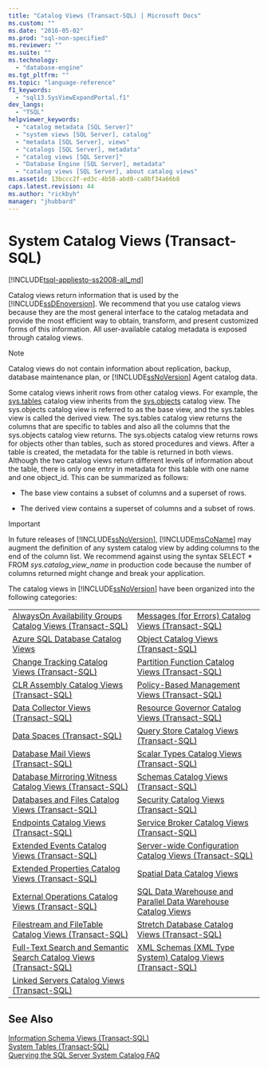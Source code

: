 ```yaml
---
title: "Catalog Views (Transact-SQL) | Microsoft Docs"
ms.custom: ""
ms.date: "2016-05-02"
ms.prod: "sql-non-specified"
ms.reviewer: ""
ms.suite: ""
ms.technology: 
  - "database-engine"
ms.tgt_pltfrm: ""
ms.topic: "language-reference"
f1_keywords: 
  - "sql13.SysViewExpandPortal.f1"
dev_langs: 
  - "TSQL"
helpviewer_keywords: 
  - "catalog metadata [SQL Server]"
  - "system views [SQL Server], catalog"
  - "metadata [SQL Server], views"
  - "catalogs [SQL Server], metadata"
  - "catalog views [SQL Server]"
  - "Database Engine [SQL Server], metadata"
  - "catalog views [SQL Server], about catalog views"
ms.assetid: 13bccc2f-ed3c-4b58-abd0-ca8bf34a66b8
caps.latest.revision: 44
ms.author: "rickbyh"
manager: "jhubbard"
---
```

# System Catalog Views (Transact-SQL)
[!INCLUDE[tsql-appliesto-ss2008-all_md](../../../database-engine/configure/windows/includes/tsql-appliesto-ss2008-all-md.md)]

  Catalog views return information that is used by the [!INCLUDE[ssDEnoversion](../../../analysis-services/instances/install/windows/includes/ssdenoversion-md.md)]. We recommend that you use catalog views because they are the most general interface to the catalog metadata and provide the most efficient way to obtain, transform, and present customized forms of this information. All user-available catalog metadata is exposed through catalog views.  
  
> [!NOTE]  
>  Catalog views do not contain information about replication, backup, database maintenance plan, or [!INCLUDE[ssNoVersion](../../../advanced-analytics/r-services/includes/ssnoversion-md.md)] Agent catalog data.  
  
 Some catalog views inherit rows from other catalog views. For example, the [sys.tables](../../../relational-databases/reference/system-catalog-views/sys.tables-transact-sql.md) catalog view inherits from the [sys.objects](../../../relational-databases/reference/system-catalog-views/sys.objects-transact-sql.md) catalog view. The sys.objects catalog view is referred to as the base view, and the sys.tables view is called the derived view. The sys.tables catalog view returns the columns that are specific to tables and also all the columns that the sys.objects catalog view returns. The sys.objects catalog view returns rows for objects other than tables, such as stored procedures and views. After a table is created, the metadata for the table is returned in both views. Although the two catalog views return different levels of information about the table, there is only one entry in metadata for this table with one name and one object_id. This can be summarized as follows:  
  
-   The base view contains a subset of columns and a superset of rows.  
  
-   The derived view contains a superset of columns and a subset of rows.  
  
> [!IMPORTANT]  
>  In future releases of [!INCLUDE[ssNoVersion](../../../advanced-analytics/r-services/includes/ssnoversion-md.md)], [!INCLUDE[msCoName](../../../advanced-analytics/r-services/tutorials/includes/msconame-md.md)] may augment the definition of any system catalog view by adding columns to the end of the column list. We recommend against using the syntax SELECT \* FROM *sys.catalog_view_name* in production code because the number of columns returned might change and break your application.  
  
 The catalog views in [!INCLUDE[ssNoVersion](../../../advanced-analytics/r-services/includes/ssnoversion-md.md)] have been organized into the following categories:  
  
|||  
|-|-|  
|[AlwaysOn Availability Groups Catalog Views &#40;Transact-SQL&#41;](../Topic/AlwaysOn%20Availability%20Groups%20Catalog%20Views%20\(Transact-SQL\).md)|[Messages &#40;for Errors&#41; Catalog Views &#40;Transact-SQL&#41;](http://msdn.microsoft.com/en-US/library/ms186726(SQL.130).aspx)|  
|[Azure SQL Database Catalog Views](../../../relational-databases/reference/system-catalog-views/azure-sql-database-catalog-views.md)|[Object Catalog Views &#40;Transact-SQL&#41;](../../../relational-databases/reference/system-catalog-views/object-catalog-views-transact-sql.md)|  
|[Change Tracking Catalog Views &#40;Transact-SQL&#41;](http://msdn.microsoft.com/en-US/library/bb895278(SQL.130).aspx)|[Partition Function Catalog Views &#40;Transact-SQL&#41;](../../../relational-databases/reference/system-catalog-views/partition-function-catalog-views-transact-sql.md)|  
|[CLR Assembly Catalog Views &#40;Transact-SQL&#41;](../../../relational-databases/reference/system-catalog-views/clr-assembly-catalog-views-transact-sql.md)|[Policy-Based Management Views &#40;Transact-SQL&#41;](../../../relational-databases/reference/system-catalog-views/policy-based-management-views-transact-sql.md)|  
|[Data Collector Views &#40;Transact-SQL&#41;](../../../relational-databases/reference/system-catalog-views/data-collector-views-transact-sql.md)|[Resource Governor Catalog Views &#40;Transact-SQL&#41;](../../../relational-databases/reference/system-catalog-views/resource-governor-catalog-views-transact-sql.md)|  
|[Data Spaces &#40;Transact-SQL&#41;](../../../relational-databases/reference/system-catalog-views/data-spaces-transact-sql.md)|[Query Store Catalog Views &#40;Transact-SQL&#41;](../../../relational-databases/reference/system-catalog-views/query-store-catalog-views-transact-sql.md)|  
|[Database Mail Views &#40;Transact-SQL&#41;](../../../relational-databases/reference/system-catalog-views/database-mail-views-transact-sql.md)|[Scalar Types Catalog Views &#40;Transact-SQL&#41;](../../../relational-databases/reference/system-catalog-views/scalar-types-catalog-views-transact-sql.md)|  
|[Database Mirroring Witness Catalog Views &#40;Transact-SQL&#41;](http://msdn.microsoft.com/en-US/library/ms186974(SQL.130).aspx)|[Schemas Catalog Views &#40;Transact-SQL&#41;](http://msdn.microsoft.com/en-US/library/ms188904(SQL.130).aspx)|  
|[Databases and Files Catalog Views &#40;Transact-SQL&#41;](../../../relational-databases/reference/system-catalog-views/databases-and-files-catalog-views-transact-sql.md)|[Security Catalog Views &#40;Transact-SQL&#41;](../../../relational-databases/reference/system-catalog-views/security-catalog-views-transact-sql.md)|  
|[Endpoints Catalog Views &#40;Transact-SQL&#41;](../../../relational-databases/reference/system-catalog-views/endpoints-catalog-views-transact-sql.md)|[Service Broker Catalog Views &#40;Transact-SQL&#41;](../../../relational-databases/reference/system-catalog-views/service-broker-catalog-views-transact-sql.md)|  
|[Extended Events Catalog Views &#40;Transact-SQL&#41;](../../../relational-databases/reference/system-catalog-views/extended-events-catalog-views-transact-sql.md)|[Server-wide Configuration Catalog Views &#40;Transact-SQL&#41;](../../../relational-databases/reference/system-catalog-views/server-wide-configuration-catalog-views-transact-sql.md)|  
|[Extended Properties Catalog Views &#40;Transact-SQL&#41;](http://msdn.microsoft.com/en-US/library/ms190352(SQL.130).aspx)|[Spatial Data Catalog Views](../../../relational-databases/reference/system-catalog-views/spatial-data-catalog-views.md)|  
|[External Operations Catalog Views &#40;Transact-SQL&#41;](../../../relational-databases/reference/system-catalog-views/external-operations-catalog-views-transact-sql.md)|[SQL Data Warehouse and Parallel Data Warehouse Catalog Views](../../../relational-databases/reference/system-catalog-views/sql-data-warehouse-and-parallel-data-warehouse-catalog-views.md)|  
|[Filestream and FileTable Catalog Views &#40;Transact-SQL&#41;](../../../relational-databases/reference/system-catalog-views/filestream-and-filetable-catalog-views-transact-sql.md)|[Stretch Database Catalog Views &#40;Transact-SQL&#41;](http://msdn.microsoft.com/en-US/library/dn935009(SQL.130).aspx)|  
|[Full-Text Search and Semantic Search Catalog Views &#40;Transact-SQL&#41;](../../../relational-databases/reference/system-catalog-views/full-text-search-and-semantic-search-catalog-views-transact-sql.md)|[XML Schemas &#40;XML Type System&#41; Catalog Views &#40;Transact-SQL&#41;](../../../relational-databases/reference/system-catalog-views/xml-schemas-xml-type-system-catalog-views-transact-sql.md)|  
|[Linked Servers Catalog Views &#40;Transact-SQL&#41;](../../../relational-databases/reference/system-catalog-views/linked-servers-catalog-views-transact-sql.md)||  
  
## See Also  
 [Information Schema Views &#40;Transact-SQL&#41;](../Topic/Information%20Schema%20Views%20\(Transact-SQL\).md)   
 [System Tables &#40;Transact-SQL&#41;](../../../relational-databases/reference/system-tables/system-tables-transact-sql.md)   
 [Querying the SQL Server System Catalog FAQ](../../../relational-databases/reference/system-catalog-views/querying-the-sql-server-system-catalog-faq.md)  
  
  
